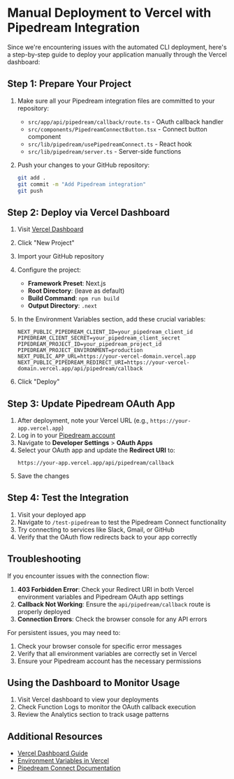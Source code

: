 # Manual Deployment to Vercel with Pipedream Integration

Since we're encountering issues with the automated CLI deployment, here's a step-by-step guide to deploy your application manually through the Vercel dashboard:

## Step 1: Prepare Your Project

1. Make sure all your Pipedream integration files are committed to your repository:
   - `src/app/api/pipedream/callback/route.ts` - OAuth callback handler
   - `src/components/PipedreamConnectButton.tsx` - Connect button component
   - `src/lib/pipedream/usePipedreamConnect.ts` - React hook
   - `src/lib/pipedream/server.ts` - Server-side functions

2. Push your changes to your GitHub repository:
   ```bash
   git add .
   git commit -m "Add Pipedream integration"
   git push
   ```

## Step 2: Deploy via Vercel Dashboard

1. Visit [Vercel Dashboard](https://vercel.com/dashboard)
2. Click "New Project"
3. Import your GitHub repository
4. Configure the project:
   - **Framework Preset**: Next.js
   - **Root Directory**: (leave as default)
   - **Build Command**: `npm run build`
   - **Output Directory**: `.next`

5. In the Environment Variables section, add these crucial variables:
   ```
   NEXT_PUBLIC_PIPEDREAM_CLIENT_ID=your_pipedream_client_id
   PIPEDREAM_CLIENT_SECRET=your_pipedream_client_secret
   PIPEDREAM_PROJECT_ID=your_pipedream_project_id
   PIPEDREAM_PROJECT_ENVIRONMENT=production
   NEXT_PUBLIC_APP_URL=https://your-vercel-domain.vercel.app
   NEXT_PUBLIC_PIPEDREAM_REDIRECT_URI=https://your-vercel-domain.vercel.app/api/pipedream/callback
   ```

6. Click "Deploy"

## Step 3: Update Pipedream OAuth App

1. After deployment, note your Vercel URL (e.g., `https://your-app.vercel.app`)
2. Log in to your [Pipedream account](https://pipedream.com/auth/login)
3. Navigate to **Developer Settings** > **OAuth Apps**
4. Select your OAuth app and update the **Redirect URI** to:
   ```
   https://your-app.vercel.app/api/pipedream/callback
   ```
5. Save the changes

## Step 4: Test the Integration

1. Visit your deployed app
2. Navigate to `/test-pipedream` to test the Pipedream Connect functionality
3. Try connecting to services like Slack, Gmail, or GitHub
4. Verify that the OAuth flow redirects back to your app correctly

## Troubleshooting

If you encounter issues with the connection flow:

1. **403 Forbidden Error**: Check your Redirect URI in both Vercel environment variables and Pipedream OAuth app settings
2. **Callback Not Working**: Ensure the `api/pipedream/callback` route is properly deployed
3. **Connection Errors**: Check the browser console for any API errors

For persistent issues, you may need to:

1. Check your browser console for specific error messages
2. Verify that all environment variables are correctly set in Vercel
3. Ensure your Pipedream account has the necessary permissions

## Using the Dashboard to Monitor Usage

1. Visit Vercel dashboard to view your deployments
2. Check Function Logs to monitor the OAuth callback execution
3. Review the Analytics section to track usage patterns

## Additional Resources

- [Vercel Dashboard Guide](https://vercel.com/docs/dashboard)
- [Environment Variables in Vercel](https://vercel.com/docs/projects/environment-variables)
- [Pipedream Connect Documentation](https://pipedream.com/docs/connect/) 